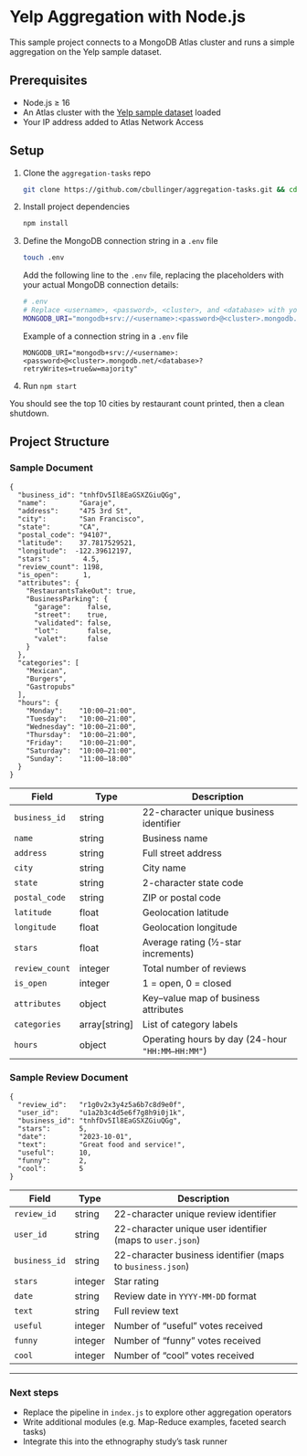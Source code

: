 # Yelp Aggregation with Node.js

This sample project connects to a MongoDB Atlas cluster and runs a simple aggregation on the Yelp sample dataset.

## Prerequisites

- Node.js ≥ 16
- An Atlas cluster with the [Yelp sample dataset](https://www.mongodb.com/docs/atlas/sample-data/) loaded
- Your IP address added to Atlas Network Access

## Setup

1. Clone the `aggregation-tasks` repo
   ```bash
   git clone https://github.com/cbullinger/aggregation-tasks.git && cd nodejs
   ```
2. Install project dependencies 
   ```bash
   npm install
   ```
3. Define the MongoDB connection string in a `.env` file
   ```bash
   touch .env
   ```
   Add the following line to the `.env` file, replacing the placeholders with your actual MongoDB connection details:
   ```bash
   # .env
   # Replace <username>, <password>, <cluster>, and <database> with your actual values
   MONGODB_URI="mongodb+srv://<username>:<password>@<cluster>.mongodb.net/<database>?retryWrites=true&w=majority"
   ```
   Example of a connection string in
a `.env` file
    ```
   MONGODB_URI="mongodb+srv://<username>:<password>@<cluster>.mongodb.net/<database>?retryWrites=true&w=majority"
   ```
4. Run `npm start`

You should see the top 10 cities by restaurant count printed, then a clean shutdown.

## Project Structure



### Sample Document

```
{
  "business_id": "tnhfDv5Il8EaGSXZGiuQGg",
  "name":        "Garaje",
  "address":     "475 3rd St",
  "city":        "San Francisco",
  "state":       "CA",
  "postal_code": "94107",
  "latitude":    37.7817529521,
  "longitude":  -122.39612197,
  "stars":        4.5,
  "review_count": 1198,
  "is_open":      1,
  "attributes": {
    "RestaurantsTakeOut": true,
    "BusinessParking": {
      "garage":    false,
      "street":    true,
      "validated": false,
      "lot":       false,
      "valet":     false
    }
  },
  "categories": [
    "Mexican",
    "Burgers",
    "Gastropubs"
  ],
  "hours": {
    "Monday":    "10:00–21:00",
    "Tuesday":   "10:00–21:00",
    "Wednesday": "10:00–21:00",
    "Thursday":  "10:00–21:00",
    "Friday":    "10:00–21:00",
    "Saturday":  "10:00–21:00",
    "Sunday":    "11:00–18:00"
  }
}
```
| Field          | Type           | Description                                          |
| -------------- | -------------- | ---------------------------------------------------- |
| `business_id`  | string         | 22-character unique business identifier              |
| `name`         | string         | Business name                                        |
| `address`      | string         | Full street address                                  |
| `city`         | string         | City name                                            |
| `state`        | string         | 2-character state code                               |
| `postal_code`  | string         | ZIP or postal code                                   |
| `latitude`     | float          | Geolocation latitude                                 |
| `longitude`    | float          | Geolocation longitude                                |
| `stars`        | float          | Average rating (½-star increments)                   |
| `review_count` | integer        | Total number of reviews                              |
| `is_open`      | integer        | 1 = open, 0 = closed                                 |
| `attributes`   | object         | Key–value map of business attributes                 |
| `categories`   | array[string]  | List of category labels                              |
| `hours`        | object         | Operating hours by day (24-hour `"HH:MM–HH:MM"`)      |


### Sample Review Document

```
{
  "review_id":   "r1g0v2x3y4z5a6b7c8d9e0f",
  "user_id":     "u1a2b3c4d5e6f7g8h9i0j1k",
  "business_id": "tnhfDv5Il8EaGSXZGiuQGg",
  "stars":       5,
  "date":        "2023-10-01",
  "text":        "Great food and service!",
  "useful":      10,
  "funny":       2,
  "cool":        5
}
```
| Field         | Type     | Description                                                    |
| ------------- | -------- | -------------------------------------------------------------- |
| `review_id`   | string   | 22-character unique review identifier                          |
| `user_id`     | string   | 22-character unique user identifier (maps to `user.json`)      |
| `business_id` | string   | 22-character business identifier (maps to `business.json`)     |
| `stars`       | integer  | Star rating                                                    |
| `date`        | string   | Review date in `YYYY-MM-DD` format                             |
| `text`        | string   | Full review text                                               |
| `useful`      | integer  | Number of “useful” votes received                              |
| `funny`       | integer  | Number of “funny” votes received                               |
| `cool`        | integer  | Number of “cool” votes received                                |


---

### Next steps

- Replace the pipeline in `index.js` to explore other aggregation operators
- Write additional modules (e.g. Map-Reduce examples, faceted search tasks)
- Integrate this into the ethnography study’s task runner


